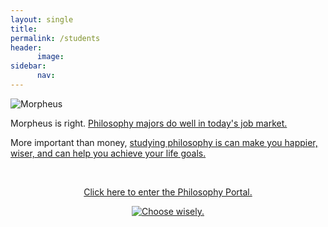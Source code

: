 ```yaml
---
layout: single
title: 
permalink: /students
header:
      image: 
sidebar: 
      nav: 
--- 
```


![Morpheus](http://www.keithbuhler.com/images/morpheushd.jpg)

Morpheus is right. <a target="_blank" href="http://fivethirtyeight.com/features/philosophers-dont-get-much-respect-but-their-earnings-dont-suck/"> Philosophy majors do well in today's job market. </a>

More important than money, [studying philosophy is can make you happier, wiser, and can help you achieve your life goals.](http://www.keithbuhler.com/philosophy-3-major)

<br>

<center>

<a target="_blank" href="http://www.keithbuhler.com/philosophy"> Click here to enter the Philosophy Portal.</a>

<a target="_blank" href="/philosophyportal-splash">  <img src="https://media.giphy.com/media/XG1TkmiJVuyJi/giphy.gif" alt="Choose wisely."></a>

</center>
